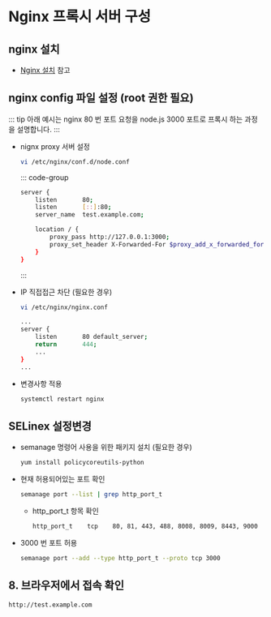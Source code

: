 # Nginx 프록시 서버 구성

## nginx 설치

* [Nginx 설치](../nginx/install) 참고 

## nginx config 파일 설정 (root 권한 필요)

::: tip
아래 예시는 nginx 80 번 포트 요청을 node.js 3000 포트로 프록시 하는 과정을 설명합니다.
:::

* nignx proxy 서버 설정

    ```bash
    vi /etc/nginx/conf.d/node.conf
    ```

    ::: code-group
    ```bash [node.conf]
    server {
        listen       80;
        listen       [::]:80;
        server_name  test.example.com;

        location / {
            proxy_pass http://127.0.0.1:3000;
            proxy_set_header X-Forwarded-For $proxy_add_x_forwarded_for;
        }
    }
    ```
    :::

* IP 직접접근 차단 (필요한 경우)

    ```bash
    vi /etc/nginx/nginx.conf
    ```
    ```bash
    ...
    server {
        listen       80 default_server;
	    return       444;
        ...
    }
    ...
    ```

* 변경사항 적용

    ```bash
    systemctl restart nginx
    ```

## SELinex 설정변경
    
* semanage 명령어 사용을 위한 패키지 설치 (필요한 경우)

    ```bash
    yum install policycoreutils-python
    ```

* 현재 허용되어있는 포트 확인

    ```bash
    semanage port --list | grep http_port_t
    ```

    * http_port_t 항목 확인

        ```bash
        http_port_t    tcp    80, 81, 443, 488, 8008, 8009, 8443, 9000
        ```

* 3000 번 포트 허용

    ```bash
    semanage port --add --type http_port_t --proto tcp 3000
    ```

## 8. 브라우저에서 접속 확인

```
http://test.example.com
```